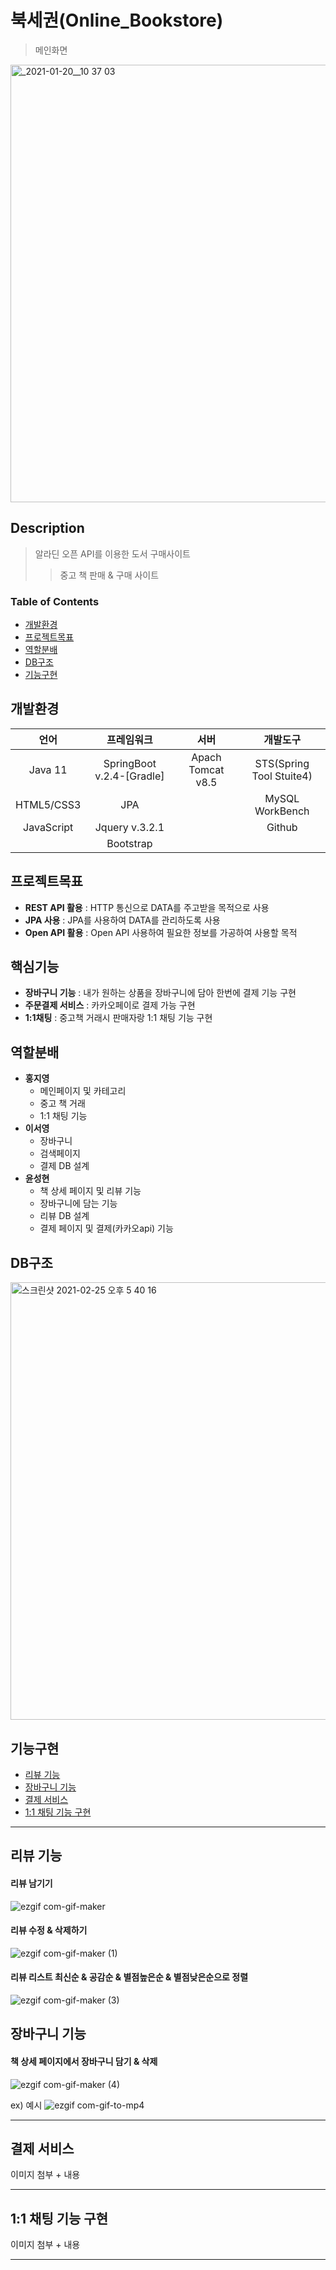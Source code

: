 # 북세권(Online_Bookstore)
> 메인화면
<img width="700" alt="_2021-01-20__10 37 03" src="https://user-images.githubusercontent.com/41726251/111269107-7fe3e400-8671-11eb-8777-cf97a3fa6c88.jpg">

## Description
> 알라딘 오픈 API를 이용한 도서 구매사이트
>> 중고 책 판매 & 구매 사이트

### Table of Contents
* [개발환경](#개발환경)
* [프로젝트목표](#프로젝트목표)
* [역할분배](#역할분배)
* [DB구조](#DB구조)
* [기능구현](#기능구현)


## 개발환경
| 언어 | 프레임워크 | 서버 | 개발도구 |
|:---:|:---:|:---:|:---:|
|Java 11|SpringBoot v.2.4-[Gradle]|Apach Tomcat v8.5|STS(Spring Tool Stuite4)|
|HTML5/CSS3|JPA||MySQL WorkBench|
|JavaScript|Jquery v.3.2.1||Github|
||Bootstrap|||


## 프로젝트목표
* **REST API 활용** : HTTP 통신으로 DATA를 주고받을 목적으로 사용
* **JPA 사용** : JPA를 사용하여 DATA를 관리하도록 사용 
* **Open API 활용** : Open API 사용하여 필요한 정보를 가공하여 사용할 목적

## 핵심기능
* **장바구니 기능** : 내가 원하는 상품을 장바구니에 담아 한번에 결제 기능 구현
* **주문결제 서비스** : 카카오페이로 결제 가능 구현
* **1:1채팅** : 중고책 거래시 판매자랑 1:1 채팅 기능 구현 

## 역할분배
- **홍지영**
  - 메인페이지 및 카테고리
  - 중고 책 거래
  - 1:1 채팅 기능
- **이서영**
  - 장바구니 
  - 검색페이지 
  - 결제 DB 설계 
- **윤성현**
  - 책 상세 페이지 및 리뷰 기능
  - 장바구니에 담는 기능
  - 리뷰 DB 설계
  - 결제 페이지 및 결제(카카오api) 기능 
## DB구조
<img width="700" alt="스크린샷 2021-02-25 오후 5 40 16" src="https://user-images.githubusercontent.com/68542404/109126448-955f9f80-7790-11eb-85f2-c14d66404121.png">

## 기능구현
- [리뷰 기능](#리뷰-기능)
- [장바구니 기능](#장바구니-기능)
- [결제 서비스](#결제-서비스)
- [1:1 채팅 기능 구현](#1:1-채팅-기능-구현)
___

## 리뷰 기능
#### 리뷰 남기기
![ezgif com-gif-maker](https://user-images.githubusercontent.com/41726251/111114076-16e36a00-85a6-11eb-8ff6-9e7ca8e5beb7.gif)

#### 리뷰 수정 & 삭제하기
![ezgif com-gif-maker (1)](https://user-images.githubusercontent.com/41726251/111114652-dafcd480-85a6-11eb-88d5-87fdddefe6f7.gif)

#### 리뷰 리스트 최신순 & 공감순 & 별점높은순 & 별점낮은순으로 정렬
![ezgif com-gif-maker (3)](https://user-images.githubusercontent.com/41726251/111118441-26fe4800-85ac-11eb-9946-dc7e98ebc0e6.gif)


## 장바구니 기능
#### 책 상세 페이지에서 장바구니 담기 & 삭제
![ezgif com-gif-maker (4)](https://user-images.githubusercontent.com/41726251/111146585-f4b11280-85cc-11eb-9225-493a09f15431.gif)



ex) 예시
![ezgif com-gif-to-mp4](https://user-images.githubusercontent.com/68542404/109152219-88ea3f80-77ae-11eb-84da-57da28731aee.gif)



___
## 결제 서비스
이미지 첨부 + 내용 
___
## 1:1 채팅 기능 구현
이미지 첨부 + 내용 
___
